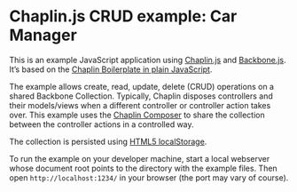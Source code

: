 # Chaplin.js CRUD example: Car Manager

This is an example JavaScript application using <a href="https://github.com/chaplinjs/chaplin">Chaplin.js</a> and <a href="http://backbonejs.org/">Backbone.js</a>. It’s based on the <a href="https://github.com/chaplinjs/chaplin-boilerplate-plain">Chaplin Boilerplate in plain JavaScript</a>.

The example allows create, read, update, delete (CRUD) operations on a shared Backbone Collection. Typically, Chaplin disposes controllers and their models/views when a different controller or controller action takes over. This example uses the <a href="https://github.com/chaplinjs/chaplin/blob/master/docs/chaplin.composer.md">Chaplin Composer</a> to share the collection between the controller actions in a controlled way.

The collection is persisted using <a href="https://developer.mozilla.org/en-US/docs/DOM/Storage">HTML5 localStorage</a>.

To run the example on your developer machine, start a local webserver whose document root points to the directory with the example files. Then open `http://localhost:1234/` in your browser (the port may vary of course).
